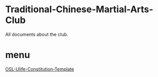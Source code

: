 # Traditional-Chinese-Martial-Arts-Club
All documents about the club.


# menu
[OSL-Ulife-Constitution-Template](OSL-Ulife-Constitution-Template.md)
